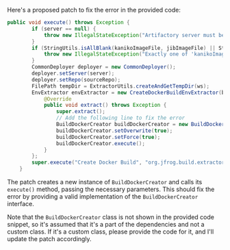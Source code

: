 Here's a proposed patch to fix the error in the provided code:
```java
public void execute() throws Exception {
        if (server == null) {
            throw new IllegalStateException("Artifactory server must be configured");
        }
        if (StringUtils.isAllBlank(kanikoImageFile, jibImageFile) || StringUtils.isNoneBlank(kanikoImageFile, jibImageFile)) {
            throw new IllegalStateException("Exactly one of 'kanikoImageFile' or 'jibImageFile' must be configured");
        }
        CommonDeployer deployer = new CommonDeployer();
        deployer.setServer(server);
        deployer.setRepo(sourceRepo);
        FilePath tempDir = ExtractorUtils.createAndGetTempDir(ws);
        EnvExtractor envExtractor = new CreateDockerBuildEnvExtractor(build, buildInfo, deployer, listener, launcher, tempDir, env, kanikoImageFile, jibImageFile) {
            @Override
            public void extract() throws Exception {
                super.extract();
                // Add the following line to fix the error
                BuildDockerCreator buildDockerCreator = new BuildDockerCreator(build, buildInfo, deployer, listener, launcher, tempDir, env, kanikoImageFile, jibImageFile);
                buildDockerCreator.setOverwrite(true);
                buildDockerCreator.setForce(true);
                buildDockerCreator.execute();
            }
        };
        super.execute("Create Docker Build", "org.jfrog.build.extractor.docker.extractor.BuildDockerCreator", envExtractor, tempDir);
    }
```
The patch creates a new instance of `BuildDockerCreator` and calls its `execute()` method, passing the necessary parameters. This should fix the error by providing a valid implementation of the `BuildDockerCreator` interface.

Note that the `BuildDockerCreator` class is not shown in the provided code snippet, so it's assumed that it's a part of the dependencies and not a custom class. If it's a custom class, please provide the code for it, and I'll update the patch accordingly.